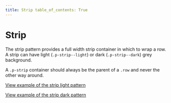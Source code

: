 ```yaml
---
title: Strip table_of_contents: True
---
```


# Strip

The strip pattern provides a full width strip container in which to wrap a row. A strip can have light (`.p-strip--light`) or dark (`.p-strip--dark`) grey background.

A `.p-strip` container should always be the parent of a `.row` and never the other way around.

<a href="https://vanilla-framework.github.io/vanilla-framework/examples/patterns/strips/strips-light/"
    class="js-example">
    View example of the strip light pattern
</a>

<a href="https://vanilla-framework.github.io/vanilla-framework/examples/patterns/strips/strips-dark/"
    class="js-example">
    View example of the strip dark pattern
</a>
